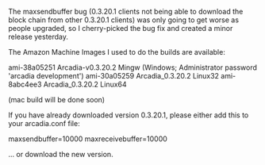 The maxsendbuffer bug (0.3.20.1 clients not being able to download the block chain from other 0.3.20.1 clients) was only going to get
worse as people upgraded, so I cherry-picked the bug fix and created a minor release yesterday.

The Amazon Machine Images I used to do the builds are available:

  ami-38a05251   Arcadia-v0.3.20.2 Mingw    (Windows; Administrator password 'arcadia development')
  ami-30a05259   Arcadia_0.3.20.2 Linux32
  ami-8abc4ee3   Arcadia_0.3.20.2 Linux64

(mac build will be done soon)

If you have already downloaded version 0.3.20.1, please either add this to your arcadia.conf file:

  maxsendbuffer=10000
  maxreceivebuffer=10000

... or download the new version.
